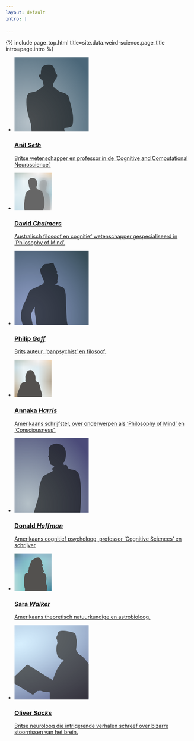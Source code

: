 ```yaml
---
layout: default
intro: |

---
```


{% include page_top.html 
   title=site.data.weird-science.page_title 
   intro=page.intro 
%}

<div class="custom-section">
  
<ul class="article-list">
<li>
    <img src="/weird-science/images/seth.svg" alt="seth" class="link-icon">
    <a href="/weird-science/belangrijke-namen/anil-seth"><div class="text">
      <h3>Anil <em>Seth</em></h3>
      <p>Britse wetenschapper en professor in de ‘Cognitive and Computational Neuroscience’.
</p>
    </div></a>
</li>

<li>
    <img src="/weird-science/images/chalmers.png" alt="chalmers" class="link-icon">
    <a href="/weird-science/belangrijke-namen/david-chalmers"><div class="text">
      <h3>David <em>Chalmers</em></h3>
      <p>Australisch filosoof en cognitief wetenschapper gespecialiseerd in ‘Philosophy of Mind’.</p>
    </div></a>
</li>

<li>
    <img src="/weird-science/images/goff.svg" alt="goff" class="link-icon">
    <a href="/weird-science/belangrijke-namen/philip-goff"><div class="text">
    <h3>Philip <em>Goff</em></h3>
    <p>Brits auteur, ‘panpsychist’ en filosoof.</p>
  </div></a>
</li>

<li>
    <img src="/weird-science/images/harris.png" alt="harris" class="link-icon">
    <a href="/weird-science/belangrijke-namen/annaka-harris"><div class="text">
    <h3>Annaka <em>Harris</em></h3>
    <p>Amerikaans schrijfster, over onderwerpen als ‘Philosophy of Mind’ en ‘Consciousness’.</p>
  </div></a>
</li>

<li>
    <img src="/weird-science/images/hoffman.svg" alt="hoffman" class="link-icon">
    <a href="/weird-science/belangrijke-namen/donald-hoffman.md"><div class="text">
    <h3>Donald <em>Hoffman</em></h3>
    <p>Amerikaans cognitief psycholoog, professor ‘Cognitive Sciences’ en schrijver</p>
  </div></a>
</li>

<li>
    <img src="/weird-science/images/walker.png" alt="walker" class="link-icon">
    <a href="/weird-science/belangrijke-namen/sara-walker"><div class="text">
    <h3>Sara <em>Walker</em></h3>
    <p>Amerikaans theoretisch natuurkundige en astrobioloog.</p>
  </div></a>
</li>

<li>
    <img src="/weird-science/images/sacks.svg" alt="sacks" class="link-icon">
    <a href="/weird-science/belangrijke-namen/philip-goff"><div class="text">
    <h3>Oliver <em>Sacks</em></h3>
    <p>Britse neuroloog die intrigerende verhalen schreef over bizarre stoornissen van het brein.</p>
  </div></a>
</li>


</ul></div>

